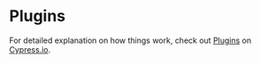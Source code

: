 # Plugins

For detailed explanation on how things work, check out [Plugins](https://docs.cypress.io/guides/tooling/plugins-guide.html) on [Cypress.io](https://docs.cypress.io/).
